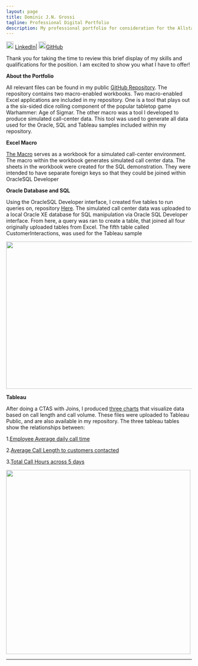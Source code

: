 ```yaml
---
layout: page
title: Dominic J.N. Grossi
tagline: Professional Digital Portfolio
description: My professional portfolio for consideration for the Allstate Workflow Core Tech Consultant Position
---
```

<img src="https://a4-images.myspacecdn.com/images04/2/ba4f989ed8f54de8b1d5185ecb842ad8/full.jpg" width="20" height="20" /> [LinkedIn](https://www.linkedin.com/feed/)| <img src="https://github.githubassets.com/images/modules/logos_page/GitHub-Mark.png" width="20" height="20" />[GitHub](https://github.com/Dominicgrossi)


Thank you for taking the time to review this brief display of my skills and qualifications for the position. I am excited to show you what I have to offer!


**About the Portfolio**

All relevant files can be found in my public [GitHub Repository](https://github.com/Dominicgrossi/Allstate-Interview-Portfolio). The repository contains two macro-enabled workbooks. Two macro-enabled Excel applications are included in my repository. One is a tool that plays out a the six-sided dice rolling component of the popular tabletop game Warhammer: Age of Sigmar. 
The other macro was a tool I developed to produce simulated call-center data. This tool was used to generate all data used for the Oracle, SQL and Tableau samples included within my repository. 



**Excel Macro**

[The Macro](https://github.com/Dominicgrossi/Allstate-Interview-Portfolio/tree/master/Mock%20Call%20Center%20DB) serves as a workbook for a simulated call-center environment. The macro within the workbook generates simulated call center data. The sheets in the workbook were created for the SQL demonstration. They were intended to have separate foreign keys so that they could be joined within OracleSQL Developer


**Oracle Database and SQL**

Using the OracleSQL Developer interface, I created five tables to run queries on, repository [Here](https://github.com/Dominicgrossi/Allstate-Interview-Portfolio/tree/master/Oracle%20SQL%20Files). The simulated call center data was uploaded to a local Oracle XE database for SQL manipulation via Oracle SQL Developer interface. From here, a query was ran to create a table, that joined all four originally uploaded tables from Excel. The fifth table called CustomerInteractions, was used for the Tableau sample

<img src="https://a1-images.myspacecdn.com/images04/1/791f238b6cb34b2c89325ebb499a29e9/full.jpg" width="600" height="400" />


**Tableau**

After doing a CTAS with Joins, I produced [three charts](https://github.com/Dominicgrossi/Allstate-Interview-Portfolio/tree/master/Tableau%20Public%20samples) that visualize data based on call length and call volume. These files were uploaded to Tableau Public, and are also available in my repository. The three tableau tables show the relationships between:

1.[Employee Average daily call time](https://public.tableau.com/profile/dominic.grossi#!/vizhome/AllstatePortfolio/EmployeeAvg_CallTime?publish=yes)

2.[Average Call Length to customers contacted](https://public.tableau.com/profile/dominic.grossi#!/vizhome/AllstatePortfolio2/AvgCLCustomersContacted?publish=yes)

3.[Total Call Hours across 5 days](https://public.tableau.com/profile/dominic.grossi#!/vizhome/AllstatePortfolio3/Totalcallhours5day?publish=yes)

<img src="https://a2-images.myspacecdn.com/images04/10/20101a52ea2648efb5718e504ad5d035/full.jpg" width="500" height="500" />

---
